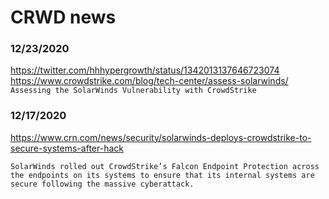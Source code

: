 # CRWD news


### 12/23/2020
https://twitter.com/hhhypergrowth/status/1342013137646723074
https://www.crowdstrike.com/blog/tech-center/assess-solarwinds/
`Assessing the SolarWinds Vulnerability with CrowdStrike`


### 12/17/2020
https://www.crn.com/news/security/solarwinds-deploys-crowdstrike-to-secure-systems-after-hack
```
SolarWinds rolled out CrowdStrike’s Falcon Endpoint Protection across the endpoints on its systems to ensure that its internal systems are secure following the massive cyberattack.
```
